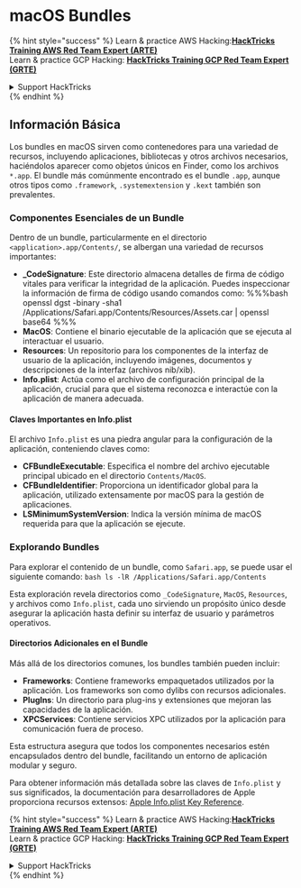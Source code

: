 # macOS Bundles

{% hint style="success" %}
Learn & practice AWS Hacking:<img src="/.gitbook/assets/arte.png" alt="" data-size="line">[**HackTricks Training AWS Red Team Expert (ARTE)**](https://training.hacktricks.xyz/courses/arte)<img src="/.gitbook/assets/arte.png" alt="" data-size="line">\
Learn & practice GCP Hacking: <img src="/.gitbook/assets/grte.png" alt="" data-size="line">[**HackTricks Training GCP Red Team Expert (GRTE)**<img src="/.gitbook/assets/grte.png" alt="" data-size="line">](https://training.hacktricks.xyz/courses/grte)

<details>

<summary>Support HackTricks</summary>

* Check the [**subscription plans**](https://github.com/sponsors/carlospolop)!
* **Join the** 💬 [**Discord group**](https://discord.gg/hRep4RUj7f) or the [**telegram group**](https://t.me/peass) or **follow** us on **Twitter** 🐦 [**@hacktricks\_live**](https://twitter.com/hacktricks\_live)**.**
* **Share hacking tricks by submitting PRs to the** [**HackTricks**](https://github.com/carlospolop/hacktricks) and [**HackTricks Cloud**](https://github.com/carlospolop/hacktricks-cloud) github repos.

</details>
{% endhint %}

## Información Básica

Los bundles en macOS sirven como contenedores para una variedad de recursos, incluyendo aplicaciones, bibliotecas y otros archivos necesarios, haciéndolos aparecer como objetos únicos en Finder, como los archivos `*.app`. El bundle más comúnmente encontrado es el bundle `.app`, aunque otros tipos como `.framework`, `.systemextension` y `.kext` también son prevalentes.

### Componentes Esenciales de un Bundle

Dentro de un bundle, particularmente en el directorio `<application>.app/Contents/`, se albergan una variedad de recursos importantes:

* **\_CodeSignature**: Este directorio almacena detalles de firma de código vitales para verificar la integridad de la aplicación. Puedes inspeccionar la información de firma de código usando comandos como: %%%bash openssl dgst -binary -sha1 /Applications/Safari.app/Contents/Resources/Assets.car | openssl base64 %%%
* **MacOS**: Contiene el binario ejecutable de la aplicación que se ejecuta al interactuar el usuario.
* **Resources**: Un repositorio para los componentes de la interfaz de usuario de la aplicación, incluyendo imágenes, documentos y descripciones de la interfaz (archivos nib/xib).
* **Info.plist**: Actúa como el archivo de configuración principal de la aplicación, crucial para que el sistema reconozca e interactúe con la aplicación de manera adecuada.

#### Claves Importantes en Info.plist

El archivo `Info.plist` es una piedra angular para la configuración de la aplicación, conteniendo claves como:

* **CFBundleExecutable**: Especifica el nombre del archivo ejecutable principal ubicado en el directorio `Contents/MacOS`.
* **CFBundleIdentifier**: Proporciona un identificador global para la aplicación, utilizado extensamente por macOS para la gestión de aplicaciones.
* **LSMinimumSystemVersion**: Indica la versión mínima de macOS requerida para que la aplicación se ejecute.

### Explorando Bundles

Para explorar el contenido de un bundle, como `Safari.app`, se puede usar el siguiente comando: `bash ls -lR /Applications/Safari.app/Contents`

Esta exploración revela directorios como `_CodeSignature`, `MacOS`, `Resources`, y archivos como `Info.plist`, cada uno sirviendo un propósito único desde asegurar la aplicación hasta definir su interfaz de usuario y parámetros operativos.

#### Directorios Adicionales en el Bundle

Más allá de los directorios comunes, los bundles también pueden incluir:

* **Frameworks**: Contiene frameworks empaquetados utilizados por la aplicación. Los frameworks son como dylibs con recursos adicionales.
* **PlugIns**: Un directorio para plug-ins y extensiones que mejoran las capacidades de la aplicación.
* **XPCServices**: Contiene servicios XPC utilizados por la aplicación para comunicación fuera de proceso.

Esta estructura asegura que todos los componentes necesarios estén encapsulados dentro del bundle, facilitando un entorno de aplicación modular y seguro.

Para obtener información más detallada sobre las claves de `Info.plist` y sus significados, la documentación para desarrolladores de Apple proporciona recursos extensos: [Apple Info.plist Key Reference](https://developer.apple.com/library/archive/documentation/General/Reference/InfoPlistKeyReference/Introduction/Introduction.html).

{% hint style="success" %}
Learn & practice AWS Hacking:<img src="/.gitbook/assets/arte.png" alt="" data-size="line">[**HackTricks Training AWS Red Team Expert (ARTE)**](https://training.hacktricks.xyz/courses/arte)<img src="/.gitbook/assets/arte.png" alt="" data-size="line">\
Learn & practice GCP Hacking: <img src="/.gitbook/assets/grte.png" alt="" data-size="line">[**HackTricks Training GCP Red Team Expert (GRTE)**<img src="/.gitbook/assets/grte.png" alt="" data-size="line">](https://training.hacktricks.xyz/courses/grte)

<details>

<summary>Support HackTricks</summary>

* Check the [**subscription plans**](https://github.com/sponsors/carlospolop)!
* **Join the** 💬 [**Discord group**](https://discord.gg/hRep4RUj7f) or the [**telegram group**](https://t.me/peass) or **follow** us on **Twitter** 🐦 [**@hacktricks\_live**](https://twitter.com/hacktricks\_live)**.**
* **Share hacking tricks by submitting PRs to the** [**HackTricks**](https://github.com/carlospolop/hacktricks) and [**HackTricks Cloud**](https://github.com/carlospolop/hacktricks-cloud) github repos.

</details>
{% endhint %}
